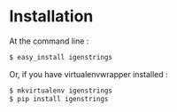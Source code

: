 # Installation

At the command line :

```sh
$ easy_install igenstrings
```

Or, if you have virtualenvwrapper installed :

```sh
$ mkvirtualenv igenstrings
$ pip install igenstrings
```
